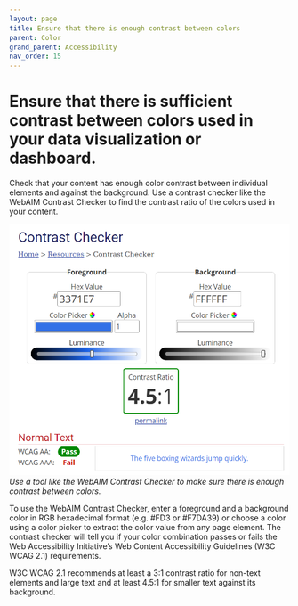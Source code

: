 ```yaml
---
layout: page
title: Ensure that there is enough contrast between colors
parent: Color
grand_parent: Accessibility
nav_order: 15
---
```


# Ensure that there is sufficient contrast between colors used in your data visualization or dashboard. 

Check that your content has enough color contrast between individual elements and against the background. Use a contrast checker like the WebAIM Contrast Checker to find the contrast ratio of the colors used in your content. 

![Color contrast between blue (#3371E7) and white (#FFFFFF)](../color/color_contrast.png)\
*Use a tool like the WebAIM Contrast Checker to make sure there is enough contrast between colors.*

To use the WebAIM Contrast Checker, enter a foreground and a background color in RGB hexadecimal format (e.g. #FD3 or #F7DA39) or choose a color using a color picker to extract the color value from any page element. The contrast checker will tell you if your color combination passes or fails the Web Accessibility Initiative’s Web Content Accessibility Guidelines (W3C WCAG 2.1) requirements.

W3C WCAG 2.1 recommends at least a 3:1 contrast ratio for non-text elements and large text and at least 4.5:1 for smaller text against its background. 
